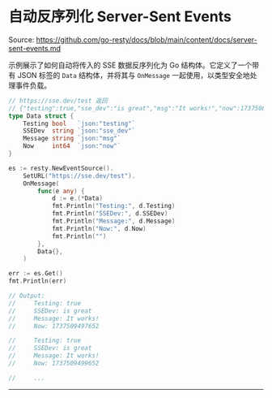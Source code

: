 # 自动反序列化 Server-Sent Events

Source: https://github.com/go-resty/docs/blob/main/content/docs/server-sent-events.md

示例展示了如何自动将传入的 SSE 数据反序列化为 Go 结构体。它定义了一个带有 JSON 标签的 `Data` 结构体，并将其与 `OnMessage` 一起使用，以类型安全地处理事件负载。

```go
// https://sse.dev/test 返回
// {"testing":true,"sse_dev":"is great","msg":"It works!","now":1737508994502}
type Data struct {
    Testing bool   `json:"testing"`
    SSEDev  string `json:"sse_dev"`
    Message string `json:"msg"`
    Now     int64  `json:"now"`
}

es := resty.NewEventSource().
    SetURL("https://sse.dev/test").
    OnMessage(
        func(e any) {
            d := e.(*Data)
            fmt.Println("Testing:", d.Testing)
            fmt.Println("SSEDev:", d.SSEDev)
            fmt.Println("Message:", d.Message)
            fmt.Println("Now:", d.Now)
            fmt.Println("")
        },
        Data{},
    )

err := es.Get()
fmt.Println(err)

// Output:
//     Testing: true
//     SSEDev: is great
//     Message: It works!
//     Now: 1737509497652

//     Testing: true
//     SSEDev: is great
//     Message: It works!
//     Now: 1737509499652

//     ...

```

--------------------------------
